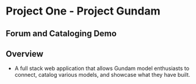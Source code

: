 ﻿# Project One - Project Gundam
## Forum and Cataloging Demo
## Overview
- A full stack web application that allows Gundam model enthusiasts to connect, catalog various models, and showcase what they have built. 

